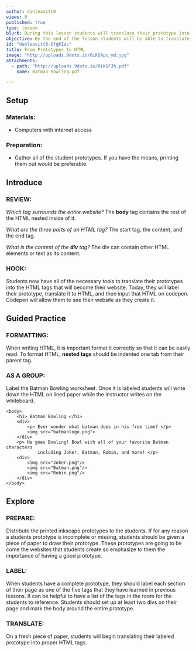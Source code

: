 ```yaml
---
author: danleavitt0
views: 0
published: true
type: lesson
blurb: During this lesson students will translate their prototype into HTML and learn how to use codepen.io to create their websites.
objective: By the end of the lesson students will be able to translate their prototype into HTML and  create their first website on codepen.io
id: "danleavitt0-OfgKIac"
title: From Prototypes to HTML
image: "http://uploads.9dots.io/OiKGApc_md.jpg"
attachments: 
  - path: "http://uploads.9dots.io/OiKGFJh.pdf"
    name: Batman Bowling.pdf

---
```


## Setup

### Materials:

- Computers with internet access

### Preparation:

- Gather all of the student prototypes. If you have the means, printing them out would be preferable.

## Introduce

### REVIEW:
_Which tag surrounds the entire website?_
The **body** tag contains the rest of the HTML nested inside of it.

_What are the three parts of an HTML tag?_
The start tag, the content, and the end tag.

_What is the content of the **div** tag?_
The div can contain other HTML elements or text as its content.

### HOOK:
Students now have all of the necessary tools to translate their prototypes into the HTML tags that will become their website. Today, they will label their prototype, translate it to HTML, and then input that HTML on codepen. Codepen will allow them to see their website as they create it.

## Guided Practice

### FORMATTING:
When writing HTML, it is important format it correctly so that it can be easily read. To format HTML, **nested tags** should be indented one tab from their parent tag.

### AS A GROUP:
Label the Batman Bowling worksheet. Once it is labeled students will write down the HTML on lined paper while the instructor writes on the whiteboard. 
```
<body>
	<h1> Batman Bowling </h1>
    <div>
    	<p> Ever wonder what batman does in his free time? </p>
    	<img src="batmanlogo.png">
    </div>
    <p> He goes Bowling! Bowl with all of your favorite Batman characters
    		including Joker, Batman, Robin, and more! </p>
    <div>
    	<img src="Joker.png"/>
        <img src="Batman.png"/>
        <img src="Robin.png"/>
	</div>
</body>
```

## Explore

### PREPARE:
Distribute the printed inkscape prototypes to the students.  If for any reason a students prototype is incomplete or missing, students should be given a piece of paper to draw their prototype. These prototypes are going to be come the websites that students create so emphasize to them the importance of having a good prototype.

### LABEL:
When students have a complete prototype, they should label each section of their page as one of the five tags that they have learned in previous lessons. It can be helpful to have a list of the tags in the room for the students to reference. Students should set up at least two divs on their page and mark the body around the entire prototype.

### TRANSLATE:
On a fresh piece of paper, students will begin translating their labeled prototype into proper HTML tags.
